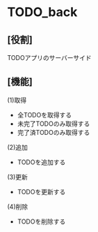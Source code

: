# TODO_back

## [役割]  
TODOアプリのサーバーサイド

## [機能]
(1)取得  
* 全TODOを取得する
* 未完了TODOのみ取得する
* 完了済TODOのみ取得する

(2)追加  
* TODOを追加する

(3)更新  
* TODOを更新する

(4)削除  
* TODOを削除する